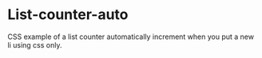 # List-counter-auto
CSS example of a list counter automatically increment when you put a new li using css only.

